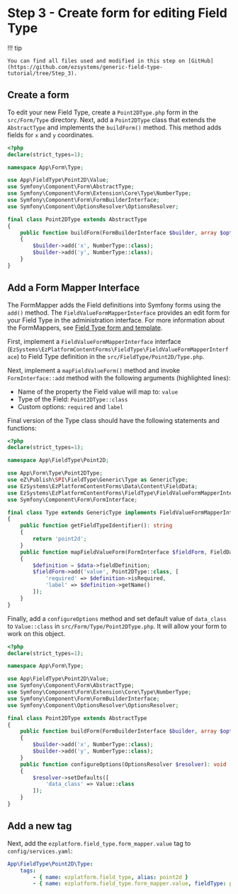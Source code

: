 # Step 3 - Create form for editing Field Type

!!! tip

    You can find all files used and modified in this step on [GitHub](https://github.com/ezsystems/generic-field-type-tutorial/tree/Step_3).

## Create a form

To edit your new Field Type, create a `Point2DType.php` form in the `src/Form/Type` directory.
Next, add a `Point2DType` class that extends the `AbstractType` and implements the `buildForm()` method.
This method adds fields for `x` and `y` coordinates.

```php
<?php
declare(strict_types=1);

namespace App\Form\Type;

use App\FieldType\Point2D\Value;
use Symfony\Component\Form\AbstractType;
use Symfony\Component\Form\Extension\Core\Type\NumberType;
use Symfony\Component\Form\FormBuilderInterface;
use Symfony\Component\OptionsResolver\OptionsResolver;

final class Point2DType extends AbstractType
{
    public function buildForm(FormBuilderInterface $builder, array $options): void
    {
        $builder->add('x', NumberType::class);
        $builder->add('y', NumberType::class);
    }
}
```

## Add a Form Mapper Interface

The FormMapper adds the Field definitions into Symfony forms using the `add()` method. 
The `FieldValueFormMapperInterface` provides an edit form for your Field Type in the administration interface.
For more information about the FormMappers, see [Field Type form and template](../../api/field_type_form_and_template.md).

First, implement a `FieldValueFormMapperInterface` interface (`EzSystems\EzPlatformContentForms\FieldType\FieldValueFormMapperInterface`) to Field Type definition in the `src/FieldType/Point2D/Type.php`.

Next, implement a `mapFieldValueForm()` method and invoke `FormInterface::add` method with the following arguments (highlighted lines):

- Name of the property the Field value will map to: `value`
- Type of the Field: `Point2DType::class`
- Custom options: `required` and `label`

Final version of the Type class should have the following statements and functions:

```php hl_lines="7 10 18 19 20 21 22 23 24 25"
<?php
declare(strict_types=1);

namespace App\FieldType\Point2D;

use App\Form\Type\Point2DType;
use eZ\Publish\SPI\FieldType\Generic\Type as GenericType;
use EzSystems\EzPlatformContentForms\Data\Content\FieldData;
use EzSystems\EzPlatformContentForms\FieldType\FieldValueFormMapperInterface;
use Symfony\Component\Form\FormInterface;

final class Type extends GenericType implements FieldValueFormMapperInterface
{
    public function getFieldTypeIdentifier(): string
    {
        return 'point2d';
    }
    public function mapFieldValueForm(FormInterface $fieldForm, FieldData $data)
    {
        $definition = $data->fieldDefinition;
        $fieldForm->add('value', Point2DType::class, [
            'required' => $definition->isRequired,
            'label' => $definition->getName()
        ]);
    }
}
```

Finally, add a `configureOptions` method and set default value of `data_class` to `Value::class` in `src/Form/Type/Point2DType.php`.
It will allow your form to work on this object.

```php hl_lines="19 20 21 22 23 24"
<?php
declare(strict_types=1);

namespace App\Form\Type;

use App\FieldType\Point2D\Value;
use Symfony\Component\Form\AbstractType;
use Symfony\Component\Form\Extension\Core\Type\NumberType;
use Symfony\Component\Form\FormBuilderInterface;
use Symfony\Component\OptionsResolver\OptionsResolver;

final class Point2DType extends AbstractType
{
    public function buildForm(FormBuilderInterface $builder, array $options): void
    {
        $builder->add('x', NumberType::class);
        $builder->add('y', NumberType::class);
    }
    public function configureOptions(OptionsResolver $resolver): void
    {
        $resolver->setDefaults([
            'data_class' => Value::class
        ]);
    }
}
```

## Add a new tag

Next, add the `ezplatform.field_type.form_mapper.value` tag to `config/services.yaml`:

```yaml hl_lines="4"
App\FieldType\Point2D\Type:
    tags:
        - { name: ezplatform.field_type, alias: point2d }
        - { name: ezplatform.field_type.form_mapper.value, fieldType: point2d }
```
